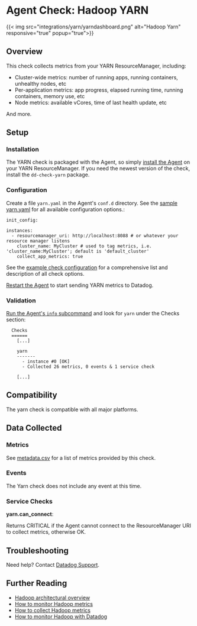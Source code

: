 # Agent Check: Hadoop YARN
{{< img src="integrations/yarn/yarndashboard.png" alt="Hadoop Yarn" responsive="true" popup="true">}}
## Overview

This check collects metrics from your YARN ResourceManager, including:

* Cluster-wide metrics: number of running apps, running containers, unhealthy nodes, etc
* Per-application metrics: app progress, elapsed running time, running containers, memory use, etc
* Node metrics: available vCores, time of last health update, etc

And more.
## Setup
### Installation

The YARN check is packaged with the Agent, so simply [install the Agent](https://app.datadoghq.com/account/settings#agent) on your YARN ResourceManager. If you need the newest version of the check, install the `dd-check-yarn` package.

### Configuration

Create a file `yarn.yaml` in the Agent's `conf.d` directory. See the [sample yarn.yaml](https://github.com/DataDog/integrations-core/blob/master/yarn/conf.yaml.example) for all available configuration options.:

```
init_config:

instances:
  - resourcemanager_uri: http://localhost:8088 # or whatever your resource manager listens
    cluster_name: MyCluster # used to tag metrics, i.e. 'cluster_name:MyCluster'; default is 'default_cluster'
    collect_app_metrics: true
```

See the [example check configuration](https://github.com/DataDog/integrations-core/blob/master/yarn/conf.yaml.example) for a comprehensive list and description of all check options.

[Restart the Agent](https://docs.datadoghq.com/agent/faq/start-stop-restart-the-datadog-agent) to start sending YARN metrics to Datadog.

### Validation

[Run the Agent's `info` subcommand](https://docs.datadoghq.com/agent/faq/agent-status-and-information/) and look for `yarn` under the Checks section:

```
  Checks
  ======
    [...]

    yarn
    -------
      - instance #0 [OK]
      - Collected 26 metrics, 0 events & 1 service check

    [...]
```

## Compatibility

The yarn check is compatible with all major platforms.

## Data Collected
### Metrics

See [metadata.csv](https://github.com/DataDog/integrations-core/blob/master/yarn/metadata.csv) for a list of metrics provided by this check.

### Events
The Yarn check does not include any event at this time.

### Service Checks
**yarn.can_connect**:

Returns CRITICAL if the Agent cannot connect to the ResourceManager URI to collect metrics, otherwise OK.

## Troubleshooting
Need help? Contact [Datadog Support](http://docs.datadoghq.com/help/).

## Further Reading

* [Hadoop architectural overview](https://www.datadoghq.com/blog/hadoop-architecture-overview/)
* [How to monitor Hadoop metrics](https://www.datadoghq.com/blog/monitor-hadoop-metrics/)
* [How to collect Hadoop metrics](https://www.datadoghq.com/blog/collecting-hadoop-metrics/)
* [How to monitor Hadoop with Datadog](https://www.datadoghq.com/blog/monitor-hadoop-metrics-datadog/)